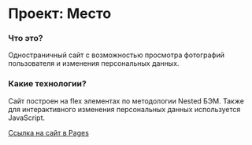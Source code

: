 # Проект: Место

### Что это?
Одностраничный сайт с возможностью просмотра фотографий пользователя и изменения персональных данных.

### Какие технологии?
Сайт построен на flex элементах по методологии Nested БЭМ. Также для интерактивного изменения персональных данных используется JavaScript.

[Ссылка на сайт в Pages](https://thealekzzz.github.io/mesto/)